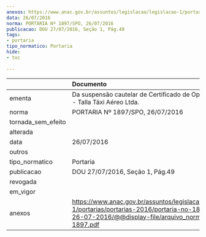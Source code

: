 ```yaml
---
anexos: https://www.anac.gov.br/assuntos/legislacao/legislacao-1/portarias/portarias-2016/portaria-no-1897-spo-26-07-2016/@@display-file/arquivo_norma/PA2016-1897.pdf
data: 26/07/2016
norma: PORTARIA Nº 1897/SPO, 26/07/2016
publicacao: DOU 27/07/2016, Seção 1, Pág.49
tags:
- portaria
tipo_normatico: Portaria
hide: 
- toc 
 
---
```


|                    | Documento                                                                                                                                                      |
|:-------------------|:---------------------------------------------------------------------------------------------------------------------------------------------------------------|
| ementa             | Da suspensão cautelar de Certificado de Operador Aéreo - Talla Táxi Aéreo Ltda.                                                                                |
| norma              | PORTARIA Nº 1897/SPO, 26/07/2016                                                                                                                               |
| tornada_sem_efeito |                                                                                                                                                                |
| alterada           |                                                                                                                                                                |
| data               | 26/07/2016                                                                                                                                                     |
| outros             |                                                                                                                                                                |
| tipo_normatico     | Portaria                                                                                                                                                       |
| publicacao         | DOU 27/07/2016, Seção 1, Pág.49                                                                                                                                |
| revogada           |                                                                                                                                                                |
| em_vigor           |                                                                                                                                                                |
| anexos             | https://www.anac.gov.br/assuntos/legislacao/legislacao-1/portarias/portarias-2016/portaria-no-1897-spo-26-07-2016/@@display-file/arquivo_norma/PA2016-1897.pdf |